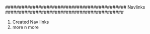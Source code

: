 ############################################
Navlinks
###########################################
1. Created Nav links
2. more n more




